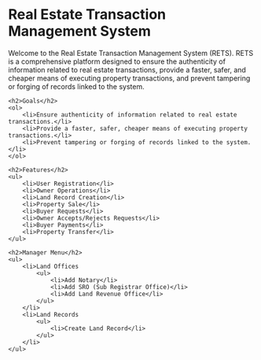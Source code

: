 <h1>Real Estate Transaction Management System</h1>
    <p>Welcome to the Real Estate Transaction Management System (RETS). RETS is a comprehensive platform designed to ensure the authenticity of information related to real estate transactions, provide a faster, safer, and cheaper means of executing property transactions, and prevent tampering or forging of records linked to the system.</p>

    <h2>Goals</h2>
    <ol>
        <li>Ensure authenticity of information related to real estate transactions.</li>
        <li>Provide a faster, safer, cheaper means of executing property transactions.</li>
        <li>Prevent tampering or forging of records linked to the system.</li>
    </ol>

    <h2>Features</h2>
    <ul>
        <li>User Registration</li>
        <li>Owner Operations</li>
        <li>Land Record Creation</li>
        <li>Property Sale</li>
        <li>Buyer Requests</li>
        <li>Owner Accepts/Rejects Requests</li>
        <li>Buyer Payments</li>
        <li>Property Transfer</li>
    </ul>

    <h2>Manager Menu</h2>
    <ul>
        <li>Land Offices
            <ul>
                <li>Add Notary</li>
                <li>Add SRO (Sub Registrar Office)</li>
                <li>Add Land Revenue Office</li>
            </ul>
        </li>
        <li>Land Records
            <ul>
                <li>Create Land Record</li>
            </ul>
        </li>
    </ul>

    
